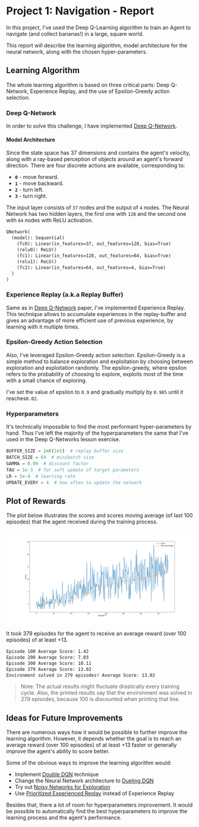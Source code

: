 # Project 1: Navigation - Report

In this project, I've used the Deep Q-Learning algorithm to train an Agent to navigate (and collect bananas!) in a large, square world.

This report will describe the learning algorithm, model architecture for the neural network, along with the chosen hyper-parameters.

## Learning Algorithm

The whole learning algorithm is based on three critical parts: Deep Q-Network, Experience Replay, and the use of Epsilon-Greedy action selection.

### Deep Q-Network

In order to solve this challenge, I have implemented [Deep Q-Network](https://storage.googleapis.com/deepmind-media/dqn/DQNNaturePaper.pdf).

#### Model Architecture

Since the state space has 37 dimensions and contains the agent's velocity, along with a ray-based perception of objects around an agent's forward direction. There are four discrete actions are available, corresponding to:

- **`0`** - move forward.
- **`1`** - move backward.
- **`2`** - turn left.
- **`3`** - turn right.

The input layer consists of `37` nodes and the output of `4` nodes. The Neural Network has two hidden layers, the first one with `128` and the second one with `64` nodes with ReLU activation.

```jupyterpython
QNetwork(
  (model): Sequential(
    (fc0): Linear(in_features=37, out_features=128, bias=True)
    (relu0): ReLU()
    (fc1): Linear(in_features=128, out_features=64, bias=True)
    (relu1): ReLU()
    (fc2): Linear(in_features=64, out_features=4, bias=True)
  )
)
```

### Experience Replay (a.k.a Replay Buffer)

Same as in [Deep Q-Network](https://storage.googleapis.com/deepmind-media/dqn/DQNNaturePaper.pdf) paper, I've implemented Experience Replay. This technique allows to accumulate experiences in the replay-buffer and gives an advantage of more efficient use of previous experience, by learning with it multiple times. 

### Epsilon-Greedy Action Selection

Also, I've leveraged Epsilon-Greedy action selection. Epsilon-Greedy is a simple method to balance exploration and exploitation by choosing between exploration and exploitation randomly.
The epsilon-greedy, where epsilon refers to the probability of choosing to explore, exploits most of the time with a small chance of exploring. 

I've set the value of epsilon to `0.9` and gradually multiply by `0.985` until it reaches`0.02`.

### Hyperparameters

It's technically impossible to find the most performant hyper-parameters by hand. Thus I've left the majority of the hyperparameters the same that I've used in the Deep Q-Networks lesson exercise.

```python
BUFFER_SIZE = int(1e5)  # replay buffer size
BATCH_SIZE = 64  # minibatch size
GAMMA = 0.99  # discount factor
TAU = 1e-3  # for soft update of target parameters
LR = 5e-4  # learning rate
UPDATE_EVERY = 4  # how often to update the network
```

## Plot of Rewards

The plot below illustrates the scores and scores moving average (of last 100 episodes) that the agent received during the training process.

![Training results](./results.svg)

It took 379 episodes for the agent to receive an average reward (over 100 episodes) of at least +13.

```jupyter
Episode 100	Average Score: 1.42
Episode 200	Average Score: 7.03
Episode 300	Average Score: 10.11
Episode 379	Average Score: 13.02
Environment solved in 279 episodes!	Average Score: 13.02
```

> Note: The actual results might fluctuate drastically every training cycle. Also, the printed results say that the environment was solved in 279 episodes, because 100 is discounted when printing that line. 

## Ideas for Future Improvements

There are numerous ways how it would be possible to further improve the learning algorithm. However, it depends whether the goal is to reach an average reward (over 100 episodes) of at least +13 faster or generally improve the agent's ability to score better.

Some of the obvious ways to improve the learning algorithm would:
- Implement [Double DQN](https://arxiv.org/abs/1509.06461) technique
- Change the Neural Network architecture to [Dueling DQN](https://arxiv.org/abs/1511.06581)
- Try out [Noisy Networks for Exploration](https://arxiv.org/abs/1706.10295)
- Use [Prioritized Experienced Replay](https://arxiv.org/abs/1511.05952) instead of Experience Replay

Besides that, there a lot of room for hyperparameters improvement. It would be possible to automatically find the best hyperparameters to improve the learning process and the agent's performance.
